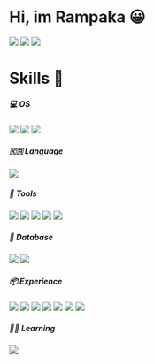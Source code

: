 # Hi, im Rampaka 😀

<a href="https://discordapp.com/users/435841275632287745" target="_blank"><img src="https://img.shields.io/badge/Rampaka-5865F2?style=for-the-badge&logo=discord&logoColor=FFFFFF"/></a>
<a href="https://github.com/Rampaka" target="_blank"><img src="https://img.shields.io/badge/Rampaka-181717?style=for-the-badge&logo=github&logoColor=FFFFFF"/></a>
<a href="mailto:cccaatt@icloud.com" target="_blank"><img src="https://img.shields.io/badge/cccaatt@icloud.com-000000?style=for-the-badge&logo=apple&logoColor=FFFFFF"/></a>
<!-- **Rampaka/Rampaka** is a ✨ _special_ ✨ repository because its `README.md` (this file) appears on your GitHub profile.

Here are some ideas to get you started:

- 🔭 I’m currently working on ...
- 🌱 I’m currently learning ...
- 👯 I’m looking to collaborate on ...
- 🤔 I’m looking for help with ...
- 💬 Ask me about ...
- 📫 How to reach me: ...
- 😄 Pronouns: ...
- ⚡ Fun fact: ... -->

# Skills 🔭

##### 💻 OS  
<a><img src="https://img.shields.io/badge/mac OS-000000?style=for-the-badge&logo=macOS&logoColor=FFFFFF"/></a>
<a><img src="https://img.shields.io/badge/Windows-0078D6?style=for-the-badge&logo=windows&logoColor=FFFFFF"/></a>
<a><img src="https://img.shields.io/badge/Ubuntu-E95420?style=for-the-badge&logo=ubuntu&logoColor=FFFFFF"/></a>

##### 🇰🇷 Language  
<a><img src="https://img.shields.io/badge/Python-3776AB?style=for-the-badge&logo=python&logoColor=FFFFFF"/></a> 

##### 🔧 Tools   
<a><img src="https://img.shields.io/badge/Blender-F5792A?style=for-the-badge&logo=blender&logoColor=FFFFFF"/></a>
<a><img src="https://img.shields.io/badge/Photoshop-31A8FF?style=for-the-badge&logo=adobephotoshop&logoColor=FFFFFF"/></a>
<a><img src="https://img.shields.io/badge/After Effects-9999FF?style=for-the-badge&logo=adobeaftereffects&logoColor=FFFFFF"/></a>
<a><img src="https://img.shields.io/badge/Visual Studio Code-007ACC?style=for-the-badge&logo=visualstudiocode&logoColor=FFFFFF"/></a>
<a><img src="https://img.shields.io/badge/Visual Studio-5C2D91?style=for-the-badge&logo=visualstudio&logoColor=FFFFFF"/></a>

##### 📰 Database  
<a><img src="https://img.shields.io/badge/sqlite-003B57?style=for-the-badge&logo=sqlite&logoColor=FFFFFF"/></a>
<a><img src="https://img.shields.io/badge/MongoDB-47A248?style=for-the-badge&logo=mongoDB&logoColor=FFFFFF"/></a>

##### 📦 Experience  
<a><img src="https://img.shields.io/badge/C Sharp-239120?style=for-the-badge&logo=csharp&logoColor=FFFFFF"/></a>
<a><img src="https://img.shields.io/badge/Arduino-00979D?style=for-the-badge&logo=arduino&logoColor=FFFFFF"/></a>
<a><img src="https://img.shields.io/badge/css3-1572B6?style=for-the-badge&logo=css3&logoColor=FFFFFF"/></a>
<a><img src="https://img.shields.io/badge/JavaScript-F7DF1E?style=for-the-badge&logo=JavaScript&logoColor=FFFFFF"/></a>
<a><img src="https://img.shields.io/badge/HTML5-E34F26?style=for-the-badge&logo=html5&logoColor=FFFFFF"/></a>
<a><img src="https://img.shields.io/badge/node.js-339933?style=for-the-badge&logo=node.js&logoColor=FFFFFF"/></a>
<a><img src="https://img.shields.io/badge/filezilla-BF0000?style=for-the-badge&logo=filezilla&logoColor=FFFFFF"/></a>

##### 🧑‍💻 Learning  
<a><img src="https://img.shields.io/badge/go-00ADD8?style=for-the-badge&logo=go&logoColor=FFFFFF"/></a>


